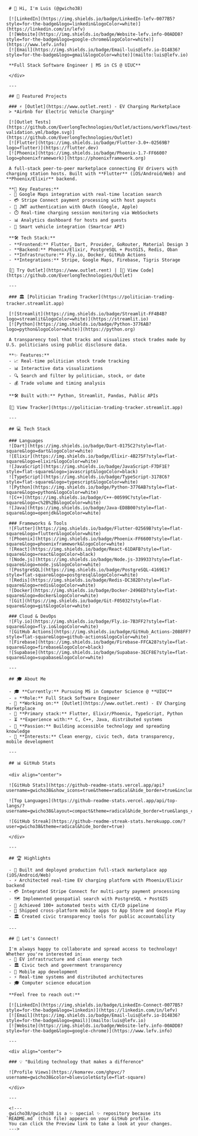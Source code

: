 
     # 👋 Hi, I'm Luis (@gwicho38)

     [![LinkedIn](https://img.shields.io/badge/LinkedIn-lefv-0077B5?style=for-the-badge&logo=linkedin&logoColor=white)](https://linkedin.com/in/lefv)
     [![Website](https://img.shields.io/badge/Website-lefv.info-00ADD8?style=for-the-badge&logo=google-chrome&logoColor=white)](https://www.lefv.info)
     [![Email](https://img.shields.io/badge/Email-luis@lefv.io-D14836?style=for-the-badge&logo=gmail&logoColor=white)](mailto:luis@lefv.io)

     **Full Stack Software Engineer | MS in CS @ UIUC**

     </div>

     ---

     ## 🚀 Featured Projects

     ### ⚡ [Outlet](https://www.outlet.rent) - EV Charging Marketplace
     > *Airbnb for Electric Vehicle Charging*

     [![Outlet Tests](https://github.com/EverlongTechnologies/Outlet/actions/workflows/test-validation.yml/badge.svg)](https://github.com/EverlongTechnologies/Outlet)
     [![Flutter](https://img.shields.io/badge/Flutter-3.0+-02569B?logo=flutter)](https://flutter.dev)
     [![Phoenix](https://img.shields.io/badge/Phoenix-1.7-FF6600?logo=phoenixframework)](https://phoenixframework.org)

     A full-stack peer-to-peer marketplace connecting EV drivers with charging station hosts. Built with **Flutter** (iOS/Android/Web) and **Phoenix/Elixir** backend.

     **🎯 Key Features:**
     - 📍 Google Maps integration with real-time location search
     - 💳 Stripe Connect payment processing with host payouts
     - 🔐 JWT authentication with OAuth (Google, Apple)
     - ⏱️ Real-time charging session monitoring via WebSockets
     - 📊 Analytics dashboard for hosts and guests
     - 🚗 Smart vehicle integration (Smartcar API)

     **🛠️ Tech Stack:**
     - **Frontend:** Flutter, Dart, Provider, GoRouter, Material Design 3
     - **Backend:** Phoenix/Elixir, PostgreSQL + PostGIS, Redis, Oban
     - **Infrastructure:** Fly.io, Docker, GitHub Actions
     - **Integrations:** Stripe, Google Maps, Firebase, Tigris Storage

     [🔗 Try Outlet](https://www.outlet.rent) | [📱 View Code](https://github.com/EverlongTechnologies/Outlet)

     ---

     ### 🏛️ [Politician Trading Tracker](https://politician-trading-tracker.streamlit.app)

     [![Streamlit](https://img.shields.io/badge/Streamlit-FF4B4B?logo=streamlit&logoColor=white)](https://streamlit.io)
     [![Python](https://img.shields.io/badge/Python-3776AB?logo=python&logoColor=white)](https://python.org)

     A transparency tool that tracks and visualizes stock trades made by U.S. politicians using public disclosure data.

     **✨ Features:**
     - 📈 Real-time politician stock trade tracking
     - 📊 Interactive data visualizations
     - 🔍 Search and filter by politician, stock, or date
     - 💰 Trade volume and timing analysis

     **🛠️ Built with:** Python, Streamlit, Pandas, Public APIs

     [🔗 View Tracker](https://politician-trading-tracker.streamlit.app)

     ---

     ## 💻 Tech Stack

     ### Languages
     ![Dart](https://img.shields.io/badge/Dart-0175C2?style=flat-square&logo=dart&logoColor=white)
     ![Elixir](https://img.shields.io/badge/Elixir-4B275F?style=flat-square&logo=elixir&logoColor=white)
     ![JavaScript](https://img.shields.io/badge/JavaScript-F7DF1E?style=flat-square&logo=javascript&logoColor=black)
     ![TypeScript](https://img.shields.io/badge/TypeScript-3178C6?style=flat-square&logo=typescript&logoColor=white)
     ![Python](https://img.shields.io/badge/Python-3776AB?style=flat-square&logo=python&logoColor=white)
     ![C++](https://img.shields.io/badge/C++-00599C?style=flat-square&logo=c%2B%2B&logoColor=white)
     ![Java](https://img.shields.io/badge/Java-ED8B00?style=flat-square&logo=openjdk&logoColor=white)

     ### Frameworks & Tools
     ![Flutter](https://img.shields.io/badge/Flutter-02569B?style=flat-square&logo=flutter&logoColor=white)
     ![Phoenix](https://img.shields.io/badge/Phoenix-FF6600?style=flat-square&logo=phoenixframework&logoColor=white)
     ![React](https://img.shields.io/badge/React-61DAFB?style=flat-square&logo=react&logoColor=black)
     ![Node.js](https://img.shields.io/badge/Node.js-339933?style=flat-square&logo=node.js&logoColor=white)
     ![PostgreSQL](https://img.shields.io/badge/PostgreSQL-4169E1?style=flat-square&logo=postgresql&logoColor=white)
     ![Redis](https://img.shields.io/badge/Redis-DC382D?style=flat-square&logo=redis&logoColor=white)
     ![Docker](https://img.shields.io/badge/Docker-2496ED?style=flat-square&logo=docker&logoColor=white)
     ![Git](https://img.shields.io/badge/Git-F05032?style=flat-square&logo=git&logoColor=white)

     ### Cloud & DevOps
     ![Fly.io](https://img.shields.io/badge/Fly.io-7B3FF2?style=flat-square&logo=fly.io&logoColor=white)
     ![GitHub Actions](https://img.shields.io/badge/GitHub_Actions-2088FF?style=flat-square&logo=github-actions&logoColor=white)
     ![Firebase](https://img.shields.io/badge/Firebase-FFCA28?style=flat-square&logo=firebase&logoColor=black)
     ![Supabase](https://img.shields.io/badge/Supabase-3ECF8E?style=flat-square&logo=supabase&logoColor=white)

     ---

     ## 🎓 About Me

     - 🎓 **Currently:** Pursuing MS in Computer Science @ **UIUC**
     - ⚛ **Role:** Full Stack Software Engineer
     - 🔨 **Working on:** [Outlet](https://www.outlet.rent) - EV Charging Marketplace
     - 👀 **Primary stack:** Flutter, Elixir/Phoenix, TypeScript, Python
     - ⏳ **Experience with:** C, C++, Java, distributed systems
     - 💞️ **Passion:** Building accessible technology and spreading knowledge
     - 🌱 **Interests:** Clean energy, civic tech, data transparency, mobile development

     ---

     ## 📊 GitHub Stats

     <div align="center">

     ![GitHub Stats](https://github-readme-stats.vercel.app/api?username=gwicho38&show_icons=true&theme=radical&hide_border=true&include_all_commits=true&count_private=true)

     ![Top Languages](https://github-readme-stats.vercel.app/api/top-langs/?username=gwicho38&layout=compact&theme=radical&hide_border=true&langs_count=8)

     ![GitHub Streak](https://github-readme-streak-stats.herokuapp.com/?user=gwicho38&theme=radical&hide_border=true)

     </div>

     ---

     ## 🏆 Highlights

     - 🚀 Built and deployed production full-stack marketplace app (iOS/Android/Web)
     - ⚡ Architected real-time EV charging platform with Phoenix/Elixir backend
     - 💳 Integrated Stripe Connect for multi-party payment processing
     - 🗺️ Implemented geospatial search with PostgreSQL + PostGIS
     - 🧪 Achieved 100+ automated tests with CI/CD pipeline
     - 📱 Shipped cross-platform mobile apps to App Store and Google Play
     - 🏛️ Created civic transparency tools for public accountability

     ---

     ## 🤝 Let's Connect!

     I'm always happy to collaborate and spread access to technology! Whether you're interested in:
     - 🚗 EV infrastructure and clean energy tech
     - 🏛️ Civic tech and government transparency
     - 📱 Mobile app development
     - ⚡ Real-time systems and distributed architectures
     - 🎓 Computer science education

     **Feel free to reach out:**

     [![LinkedIn](https://img.shields.io/badge/LinkedIn-Connect-0077B5?style=for-the-badge&logo=linkedin)](https://linkedin.com/in/lefv)
     [![Email](https://img.shields.io/badge/Email-luis@lefv.io-D14836?style=for-the-badge&logo=gmail)](mailto:luis@lefv.io)
     [![Website](https://img.shields.io/badge/Website-lefv.info-00ADD8?style=for-the-badge&logo=google-chrome)](https://www.lefv.info)

     ---

     <div align="center">

     ### 💡 "Building technology that makes a difference"

     ![Profile Views](https://komarev.com/ghpvc/?username=gwicho38&color=blueviolet&style=flat-square)

     </div>

     ---

     <!---
     gwicho38/gwicho38 is a ✨ special ✨ repository because its `README.md` (this file) appears on your GitHub profile.
     You can click the Preview link to take a look at your changes.
     --->
